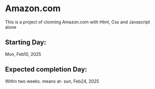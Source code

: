 # Amazon.com 

This is a project of clonning Amazon.com  with Html, Css and Javascript alone

## Starting Day:

Mon, Feb10, 2025

## Expected completion Day:

Withn two weeks. means at-
sun, Feb24, 2025